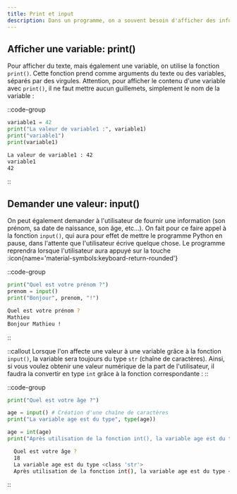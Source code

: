```yaml
---
title: Print et input
description: Dans un programme, on a souvent besoin d'afficher des informations, ou de demander à l'utilisateur de renseigner des informations. Les fonctions `print()` et `input()` permettent cela.
---
```

## Afficher une variable: print()
Pour afficher du texte, mais également une variable, on utilise la fonction `print()`. Cette fonction prend comme arguments du texte ou des variables, séparés par des virgules. Attention, pour afficher le contenu d'une variable avec `print()`, il ne faut mettre aucun guillemets, simplement le nom de la variable :

::code-group
```python [exemple.py]
variable1 = 42
print("La valeur de variable1 :", variable1)
print("variable1")
print(variable1)
```

```bash [résultat.terminal]
La valeur de variable1 : 42
variable1
42
```
::

## Demander une valeur: input()
On peut également demander à l'utilisateur de fournir une information (son prénom, sa date de naissance, son âge, etc...). On fait pour ce faire appel à la fonction `input()`, qui aura pour effet de mettre le programme Python en pause, dans l'attente que l'utilisateur écrive quelque chose. Le programme reprendra lorsque l'utilisateur aura appuyé sur la touche :icon{name='material-symbols:keyboard-return-rounded'} 


::code-group
```python [exemple.py]
print("Quel est votre prénom ?")
prenom = input()
print("Bonjour", prenom, "!")
```

```bash [résultat.terminal]
Quel est votre prénom ?
Mathieu
Bonjour Mathieu !
```
::


::callout
Lorsque l'on affecte une valeur à une variable grâce à la fonction `input()`, la variable sera toujours du type `str` (chaîne de caractères). Ainsi, si vous voulez obtenir une valeur numérique de la part de l'utilisateur, il faudra la convertir en type `int` grâce à la fonction correspondante :
::

::code-group
```python [exemple.py]
print("Quel est votre âge ?")

age = input() # Création d'une chaîne de caractères
print("La variable age est du type", type(age))

age = int(age)
print("Après utilisation de la fonction int(), la variable age est du type", type(age))
```

```bash [résultat.terminal]
  Quel est votre âge ?
  18
  La variable age est du type <class 'str'>
  Après utilisation de la fonction int(), la variable age est du type <class 'int'>
```
::